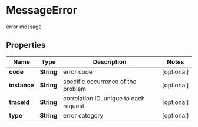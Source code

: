 

# MessageError

error message

## Properties

| Name | Type | Description | Notes |
|------------ | ------------- | ------------- | -------------|
|**code** | **String** | error code |  [optional] |
|**instance** | **String** | specific occurrence of the problem |  [optional] |
|**traceId** | **String** | correlation ID, unique to each request |  [optional] |
|**type** | **String** | error category |  [optional] |



